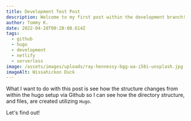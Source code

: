 ```yaml
---
title: Development Test Post
description: Welcome to my first post within the development branch!
author: Tommy K.
date: 2022-04-28T00:28:08.614Z
tags:
  - github
  - hugo
  - development
  - netlify
  - serverless
image: /assets/images/uploads/ray-hennessy-bgg-wa-i58i-unsplash.jpg
imageAlt: Wissahickon Duck
---
```

What I want to do with this post is see how the structure changes from within the hugo setup via Github so I can see how the directory structure, and files, are created utilizing `Hugo`.

Let's find out!